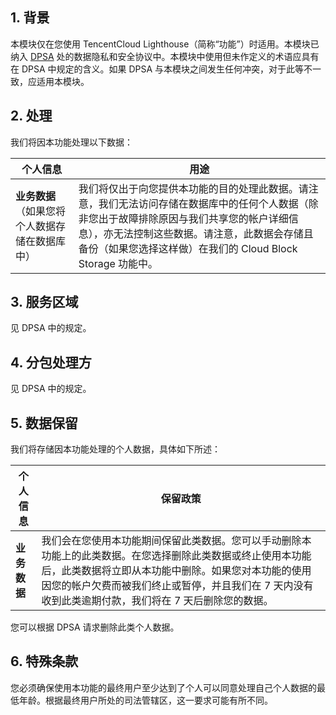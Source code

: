 ## 1\. **背景**
本模块仅在您使用 TencentCloud Lighthouse（简称“功能”）时适用。本模块已纳入   [DPSA](https://intl.cloud.tencent.com/document/product/301/17347) 处的数据隐私和安全协议中。本模块中使用但未作定义的术语应具有在 DPSA 中规定的含义。如果 DPSA 与本模块之间发生任何冲突，对于此等不一致，应适用本模块。

## 2\. **处理**
我们将因本功能处理以下数据：

| **个人信息**                                     | **用途**                                                      |
| ------------------------------------------------------------ | ------------------------------------------------------------ |
| **业务数据**   （如果您将个人数据存储在数据库中） | 我们将仅出于向您提供本功能的目的处理此数据。请注意，我们无法访问存储在数据库中的任何个人数据（除非您出于故障排除原因与我们共享您的帐户详细信息），亦无法控制这些数据。请注意，此数据会存储且备份（如果您选择这样做）在我们的 Cloud Block Storage 功能中。|

## 3\. **服务区域**
见 DPSA 中的规定。

## 4\. **分包处理方**
见 DPSA 中的规定。

## 5\. **数据保留**
我们将存储因本功能处理的个人数据，具体如下所述：

| **个人信息**                                     | **保留政策**                                                      |
| ------------------------------------------------------------ | ------------------------------------------------------------ |
| **业务数据**|我们会在您使用本功能期间保留此类数据。您可以手动删除本功能上的此类数据。在您选择删除此类数据或终止使用本功能后，此类数据将立即从本功能中删除。如果您对本功能的使用因您的帐户欠费而被我们终止或暂停，并且我们在 7 天内没有收到此类逾期付款，我们将在 7 天后删除您的数据。|

您可以根据 DPSA 请求删除此类个人数据。
## 6\. **特殊条款**
您必须确保使用本功能的最终用户至少达到了个人可以同意处理自己个人数据的最低年龄。根据最终用户所处的司法管辖区，这一要求可能有所不同。
